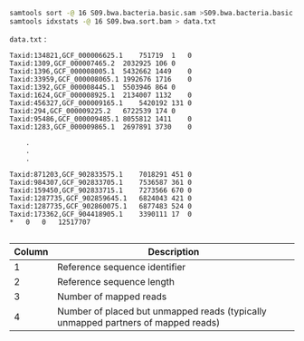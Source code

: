 
```bash
samtools sort -@ 16 S09.bwa.bacteria.basic.sam >S09.bwa.bacteria.basic.sort.sam 
samtools idxstats -@ 16 S09.bwa.sort.bam > data.txt
```


`data.txt` :
```
Taxid:134821,GCF_000006625.1	751719	1	0
Taxid:1309,GCF_000007465.2	2032925	106	0
Taxid:1396,GCF_000008005.1	5432662	1449	0
Taxid:33959,GCF_000008065.1	1992676	1716	0
Taxid:1392,GCF_000008445.1	5503946	864	0
Taxid:1624,GCF_000008925.1	2134007	1132	0
Taxid:456327,GCF_000009165.1	5420192	131	0
Taxid:294,GCF_000009225.2	6722539	174	0
Taxid:95486,GCF_000009485.1	8055812	1411	0
Taxid:1283,GCF_000009865.1	2697891	3730	0

    .
    .
    .

Taxid:871203,GCF_902833575.1	7018291	451	0
Taxid:984307,GCF_902833705.1	7536587	361	0
Taxid:159450,GCF_902833715.1	7273566	670	0
Taxid:1287735,GCF_902859645.1	6824043	421	0
Taxid:1287735,GCF_902860075.1	6877483	524	0
Taxid:173362,GCF_904418905.1	3390111	17	0
*	0	0	12517707


```

Column|Description
-|-
1|Reference sequence identifier
2|Reference sequence length
3|Number of mapped reads
4|Number of placed but unmapped reads (typically unmapped partners of mapped reads)






